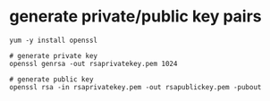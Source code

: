 # generate private/public key pairs
```
yum -y install openssl

# generate private key
openssl genrsa -out rsaprivatekey.pem 1024

# generate public key
openssl rsa -in rsaprivatekey.pem -out rsapublickey.pem -pubout

```
